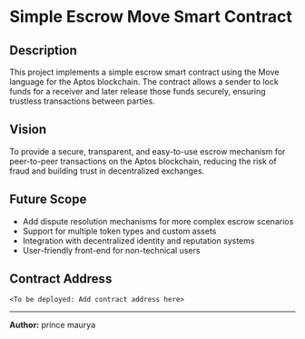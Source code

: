 # Simple Escrow Move Smart Contract

## Description
This project implements a simple escrow smart contract using the Move language for the Aptos blockchain. The contract allows a sender to lock funds for a receiver and later release those funds securely, ensuring trustless transactions between parties.

## Vision
To provide a secure, transparent, and easy-to-use escrow mechanism for peer-to-peer transactions on the Aptos blockchain, reducing the risk of fraud and building trust in decentralized exchanges.

## Future Scope
- Add dispute resolution mechanisms for more complex escrow scenarios
- Support for multiple token types and custom assets
- Integration with decentralized identity and reputation systems
- User-friendly front-end for non-technical users

## Contract Address
`<To be deployed: Add contract address here>`

---
**Author:** prince maurya
